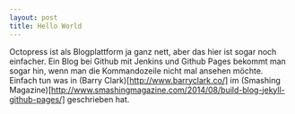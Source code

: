 ```yaml
---
layout: post
title: Hello World
---
```


Octopress ist als Blogplattform ja ganz nett, aber das hier ist sogar noch einfacher. Ein Blog bei Github mit Jenkins und Github Pages bekommt man sogar hin, wenn man die Kommandozeile nicht mal ansehen möchte. Einfach tun was in (Barry Clark)[http://www.barryclark.co/] im (Smashing Magazine)[http://www.smashingmagazine.com/2014/08/build-blog-jekyll-github-pages/] geschrieben hat.
